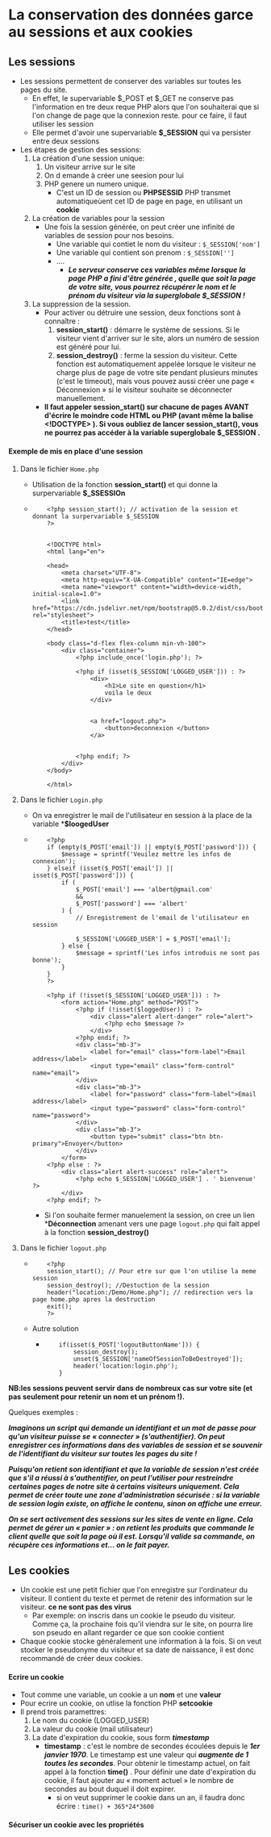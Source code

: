 # La conservation des données garce au sessions et aux cookies 

## Les sessions 

- Les sessions permettent de conserver des variables sur toutes les pages du site.
    - En effet, le supervariable $_POST et $_GET ne conserve pas l'information en tre deux reque PHP alors que l'on souhaiterai que si l'on change de page que la connexion reste. pour ce faire, il faut utiliser les session
    - Elle permet d'avoir une supervariable **$_SESSION** qui va persister entre deux sessions
- Les étapes de gestion des sessions:
    1. La création d'une session unique:
        1. Un visiteur arrive sur le site 
        2. On d emande à créer une seesion pour lui 
        3. PHP genere un numero unique.
            - C'est un ID de session ou **PHPSESSID** PHP transmet automatiqueùent cet ID de page en page, en utilisant un **cookie**
    2. La création de variables pour la session 
        - Une fois la session générée, on peut créer une infinité de variables de session pour nos besoins.
            - Une variable qui contiet le nom du visiteur : `$_SESSION['nom']`
            - Une variable qui contient son prenom : `$_SESSION['']`
            - ....
                - ***Le serveur conserve ces variables même lorsque la page PHP a fini d'être générée , quelle que soit la page de votre site, vous pourrez récupérer le nom et le prénom du visiteur via la superglobale $_SESSION !***
    3. La suppression de la session. 
        - Pour activer ou détruire une session, deux fonctions sont à connaître :
            1.  **session_start()** : démarre le système de sessions. Si le visiteur vient d'arriver sur le site, alors un numéro de session est généré pour lui. 
            2.  **session_destroy()** : ferme la session du visiteur. Cette fonction est automatiquement appelée lorsque le visiteur ne charge plus de page de votre site pendant plusieurs minutes (c'est le timeout), mais vous pouvez aussi créer une page « Déconnexion » si le visiteur souhaite se déconnecter manuellement.
        - **Il faut appeler session_start() sur chacune de pages AVANT d'écrire le moindre code HTML ou PHP (avant même la balise  <!DOCTYPE>  ). Si vous oubliez de lancer session_start(), vous ne pourrez pas accéder à la variable superglobale   $_SESSION  .**
#### Exemple de mis en place d'une session 

1. Dans le fichier `Home.php`
    - Utilisation de la fonction **session_start()** et qui donne la surpervariable **$_SSESSIOn**
    -   ```
            <?php session_start(); // activation de la session et donnant la surpervariable $_SESSION
            ?>


            <!DOCTYPE html>
            <html lang="en">

            <head>
                <meta charset="UTF-8">
                <meta http-equiv="X-UA-Compatible" content="IE=edge">
                <meta name="viewport" content="width=device-width, initial-scale=1.0">
                <link href="https://cdn.jsdelivr.net/npm/bootstrap@5.0.2/dist/css/bootstrap.min.css" rel="stylesheet">
                <title>test</title>
            </head>

            <body class="d-flex flex-column min-vh-100">
                <div class="container">
                    <?php include_once('login.php'); ?>

                    <?php if (isset($_SESSION['LOGGED_USER'])) : ?>
                        <div>
                            <h1>Le site en question</h1>
                            voila le deux
                        </div>


                        <a href="logout.php">
                            <button>deconnexion </button>
                        </a>


                    <?php endif; ?>
                </div>
            </body>

            </html>
        ```

2. Dans le fichier `Login.php`
    - On va enregistrer le mail de l'utilisateur en session à la place de la variable ***$loogedUser**
    -   ```
            <?php
            if (empty($_POST['email']) || empty($_POST['password'])) {
                $message = sprintf('Veuilez mettre les infos de connexion');
            } elseif (isset($_POST['email']) || isset($_POST['password'])) {
                if (
                    $_POST['email'] === 'albert@gmail.com'
                    &&
                    $_POST['password'] === 'albert'
                ) {
                    // Enregistrement de l'email de l'utilisateur en session 
                    
                    $_SESSION['LOGGED_USER'] = $_POST['email'];
                } else {
                    $message = sprintf('Les infos introduis ne sont pas bonne');
                }
            }
            ?>

            <?php if (!isset($_SESSION['LOGGED_USER'])) : ?>
                <form action="Home.php" method="POST">
                    <?php if (!isset($loggedUser)) : ?>
                        <div class="alert alert-danger" role="alert">
                            <?php echo $message ?>
                        </div>
                    <?php endif; ?>
                    <div class="mb-3">
                        <label for="email" class="form-label">Email address</label>
                        <input type="email" class="form-control" name="email">
                    </div>
                    <div class="mb-3">
                        <label for="password" class="form-label">Email address</label>
                        <input type="password" class="form-control" name="password">
                    </div>
                    <div class="mb-3">
                        <button type="submit" class="btn btn-primary">Envoyer</button>
                    </div>
                </form>
            <?php else : ?>
                <div class="alert alert-success" role="alert">
                    <?php echo $_SESSION['LOGGED_USER'] . ' bienvenue' ?>
                </div>
            <?php endif; ?>
        ```
        - Si l'on souhaite fermer manuelement la session, on cree un lien ***Déconnection** amenant vers une page `logout.php` qui fait appel à la fonction **session_destroy()**
3. Dans le fichier `logout.php`
    -   ```
            <?php   
            session_start(); // Pour etre sur que l'on utilise la meme session
            session_destroy(); //Destuction de la session 
            header("location:/Demo/Home.php"); // redirection vers la page home.php apres la destruction 
            exit();
            ?>
        ```
    -  Autre solution 
        -   ```
                if(isset($_POST['logoutButtonName'])) {
                    session_destroy();
                    unset($_SESSION['nameOfSessionToBeDestroyed']);
                    header('location:login.php');
                }
            ```
**NB:les sessions peuvent servir dans de nombreux cas sur votre site (et pas seulement pour retenir un nom et un prénom !).**

Quelques exemples :

***Imaginons un script qui demande un identifiant et un mot de passe pour qu'un visiteur puisse se « connecter » (s'authentifier). On peut enregistrer ces informations dans des variables de session et se souvenir de l'identifiant du visiteur sur toutes les pages du site !***

***Puisqu'on retient son identifiant et que la variable de session n'est créée que s'il a réussi à s'authentifier, on peut l'utiliser pour restreindre certaines pages de notre site à certains visiteurs uniquement. Cela permet de créer toute une zone d'administration sécurisée : si la variable de session login existe, on affiche le contenu, sinon on affiche une erreur.***

***On se sert activement des sessions sur les sites de vente en ligne. Cela permet de gérer un « panier » : on retient les produits que commande le client quelle que soit la page où il est. Lorsqu'il valide sa commande, on récupère ces informations et… on le fait payer.***


## Les cookies 
- Un cookie est une petit fichier que l'on enregistre sur l'ordinateur du visiteur. Il contient du texte et permet de retenir des information sur le visiteur. **ce ne sont pas des virus** 
    - Par exemple: on inscris dans un cookie le pseudo du visiteur. Comme ça, la prochaine fois qu'il viendra sur le site, on pourra lire son pseudo en allant regarder ce que son cookie contient
- Chaque cookie stocke généralement une information à la fois. Si on veut stocker le pseudonyme du visiteur et sa date de naissance, il est donc recommandé de créer deux cookies.

#### Ecrire un cookie 
- Tout comme une variable, un cookie a un **nom** et une **valeur**
- Pour ecrire un cookie, on utlise la fonction PHP **setcookie**
- Il prend trois paramettres:
    1. Le nom du cookie (LOGGED_USER) 
    2. La valeur du cookie (mail utilisateur)
    3. La date d'expiration du cookie, sous form ***timestamp***
        - **timestamp** : c'est le nombre de secondes écoulées depuis le ***1er janvier 1970***. Le timestamp est une valeur qui ***augmente de 1 toutes les secondes***. Pour obtenir le timestamp actuel, on fait appel à la fonction **time()** . Pour définir une date d'expiration du cookie, il faut ajouter au « moment actuel » le nombre de secondes au bout duquel il doit expirer.
            - si on veut supprimer le cookie dans un an, il faudra donc écrire : `time() + 365*24*3600` 
#### Sécuriser un cookie avec les propriétés